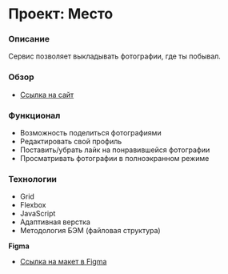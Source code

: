 # Проект: Место

### Описание

Сервис позволяет выкладывать фотографии, где ты побывал.

### Обзор

* [Ссылка на сайт](https://nas719.github.io/mesto/)

### Функционал

* Возможность поделиться фотографиями
* Редактировать свой профиль
* Поставить/убрать лайк на понравившейся фотографии
* Просматривать фотографии в полноэкранном режиме

### Технологии

* Grid
* Flexbox
* JavaScript
* Адаптивная верстка
* Методология БЭМ (файловая структура)


**Figma**

* [Ссылка на макет в Figma](https://www.figma.com/file/2cn9N9jSkmxD84oJik7xL7/JavaScript.-Sprint-4?node-id=0%3A1)


